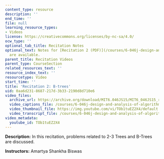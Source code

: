 ```yaml
---
content_type: resource
description: ''
end_time: ''
file: null
learning_resource_types:
- Videos
license: https://creativecommons.org/licenses/by-nc-sa/4.0/
ocw_type: ''
optional_tab_title: Recitation Notes
optional_text: Notes for [Recitation 2 (PDF)](/courses/6-046j-design-and-analysis-of-algorithms-spring-2015/resources/mit6_046js15_recitation2)
  are available.
parent_title: Recitation Videos
parent_type: CourseSection
related_resources_text: ''
resource_index_text: ''
resourcetype: Video
start_time: ''
title: 'Recitation 2: B-trees'
uid: 0aa6d231-8687-217d-3b33-2190d8d710e6
video_files:
  archive_url: https://archive.org/download/MIT6.046JS15/MIT6_046JS15_rec02_300k.mp4
  video_captions_file: /courses/6-046j-design-and-analysis-of-algorithms-spring-2015/c6f8f06be91e53e888daa82fefd4d250_TOb1tuEZ2X4.vtt
  video_thumbnail_file: https://img.youtube.com/vi/TOb1tuEZ2X4/default.jpg
  video_transcript_file: /courses/6-046j-design-and-analysis-of-algorithms-spring-2015/4c9519a7cf698e22a382a37c59371045_TOb1tuEZ2X4.pdf
video_metadata:
  youtube_id: TOb1tuEZ2X4
---
```


**Description:** In this recitation, problems related to 2-3 Trees and B-Trees are discussed.

**Instructors:** Amartya Shankha Biswas

